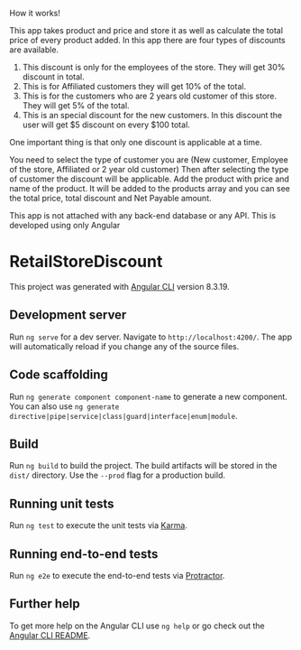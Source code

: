 How it works!

This app takes product and price and store it as well as calculate the total price of every product added.
In this app there are four types of discounts are available.
1. This discount is only for the employees of the store. They will get 30% discount in total.
2. This is for Affiliated customers they will get 10% of the total.
3. This is for the customers who are 2 years old customer of this store. They will get 5% of the total.
4. This is an special discount for the new customers. In this discount the user will get $5 discount on every $100 total.

One important thing is that only one discount is applicable at a time.

You need to select the type of customer you are (New customer, Employee of the store, Affiliated or 2 year old customer) 
Then after selecting the type of customer the discount will be applicable.
Add the product with price and name of the product. It will be added to the products array and you can see the total price, total discount and Net Payable amount.

This app is not attached with any back-end database or any API.
This is developed using only Angular



# RetailStoreDiscount

This project was generated with [Angular CLI](https://github.com/angular/angular-cli) version 8.3.19.

## Development server

Run `ng serve` for a dev server. Navigate to `http://localhost:4200/`. The app will automatically reload if you change any of the source files.

## Code scaffolding

Run `ng generate component component-name` to generate a new component. You can also use `ng generate directive|pipe|service|class|guard|interface|enum|module`.

## Build

Run `ng build` to build the project. The build artifacts will be stored in the `dist/` directory. Use the `--prod` flag for a production build.

## Running unit tests

Run `ng test` to execute the unit tests via [Karma](https://karma-runner.github.io).

## Running end-to-end tests

Run `ng e2e` to execute the end-to-end tests via [Protractor](http://www.protractortest.org/).

## Further help

To get more help on the Angular CLI use `ng help` or go check out the [Angular CLI README](https://github.com/angular/angular-cli/blob/master/README.md).
